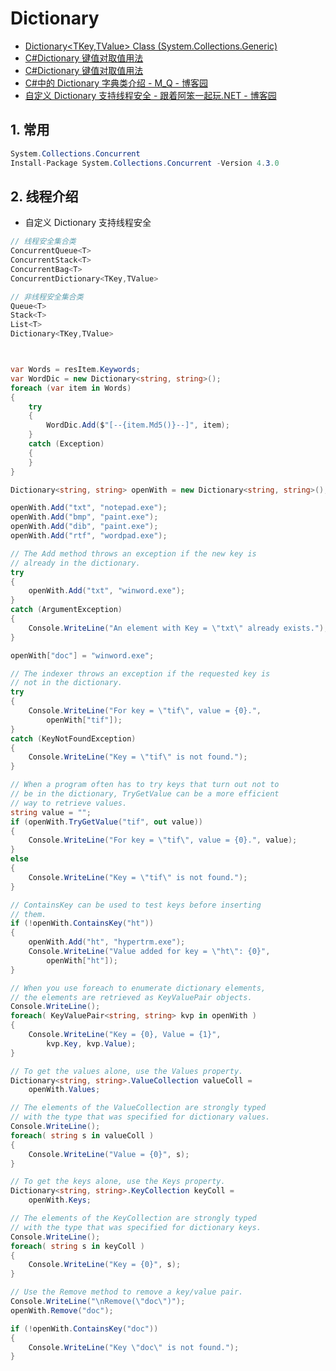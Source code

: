 # Dictionary

- [Dictionary<TKey,TValue> Class (System.Collections.Generic)](https://docs.microsoft.com/en-us/dotnet/api/system.collections.generic.dictionary-2?view=netframework-4.8)
- [C#Dictionary 键值对取值用法](https://www.bbsmax.com/A/QV5Zeg3VJy/)
- [C#Dictionary 键值对取值用法](https://www.bbsmax.com/A/QV5Zeg3VJy/)
- [C#中的 Dictionary 字典类介绍 - M_Q - 博客园](https://www.cnblogs.com/Maxq/p/5872386.html)
- [自定义 Dictionary 支持线程安全 - 跟着阿笨一起玩.NET - 博客园](https://www.cnblogs.com/51net/p/3963815.html)

## 1. 常用

```c#
System.Collections.Concurrent
Install-Package System.Collections.Concurrent -Version 4.3.0
```

## 2. 线程介绍

- 自定义 Dictionary 支持线程安全

```c#
// 线程安全集合类
ConcurrentQueue<T>
ConcurrentStack<T>
ConcurrentBag<T>
ConcurrentDictionary<TKey,TValue>

// 非线程安全集合类
Queue<T>
Stack<T>
List<T>
Dictionary<TKey,TValue>



var Words = resItem.Keywords;
var WordDic = new Dictionary<string, string>();
foreach (var item in Words)
{
    try
    {
        WordDic.Add($"[--{item.Md5()}--]", item);
    }
    catch (Exception)
    {
    }
}

Dictionary<string, string> openWith = new Dictionary<string, string>();

openWith.Add("txt", "notepad.exe");
openWith.Add("bmp", "paint.exe");
openWith.Add("dib", "paint.exe");
openWith.Add("rtf", "wordpad.exe");

// The Add method throws an exception if the new key is
// already in the dictionary.
try
{
    openWith.Add("txt", "winword.exe");
}
catch (ArgumentException)
{
    Console.WriteLine("An element with Key = \"txt\" already exists.");
}

openWith["doc"] = "winword.exe";

// The indexer throws an exception if the requested key is
// not in the dictionary.
try
{
    Console.WriteLine("For key = \"tif\", value = {0}.",
        openWith["tif"]);
}
catch (KeyNotFoundException)
{
    Console.WriteLine("Key = \"tif\" is not found.");
}

// When a program often has to try keys that turn out not to
// be in the dictionary, TryGetValue can be a more efficient
// way to retrieve values.
string value = "";
if (openWith.TryGetValue("tif", out value))
{
    Console.WriteLine("For key = \"tif\", value = {0}.", value);
}
else
{
    Console.WriteLine("Key = \"tif\" is not found.");
}

// ContainsKey can be used to test keys before inserting
// them.
if (!openWith.ContainsKey("ht"))
{
    openWith.Add("ht", "hypertrm.exe");
    Console.WriteLine("Value added for key = \"ht\": {0}",
        openWith["ht"]);
}

// When you use foreach to enumerate dictionary elements,
// the elements are retrieved as KeyValuePair objects.
Console.WriteLine();
foreach( KeyValuePair<string, string> kvp in openWith )
{
    Console.WriteLine("Key = {0}, Value = {1}",
        kvp.Key, kvp.Value);
}

// To get the values alone, use the Values property.
Dictionary<string, string>.ValueCollection valueColl =
    openWith.Values;

// The elements of the ValueCollection are strongly typed
// with the type that was specified for dictionary values.
Console.WriteLine();
foreach( string s in valueColl )
{
    Console.WriteLine("Value = {0}", s);
}

// To get the keys alone, use the Keys property.
Dictionary<string, string>.KeyCollection keyColl =
    openWith.Keys;

// The elements of the KeyCollection are strongly typed
// with the type that was specified for dictionary keys.
Console.WriteLine();
foreach( string s in keyColl )
{
    Console.WriteLine("Key = {0}", s);
}

// Use the Remove method to remove a key/value pair.
Console.WriteLine("\nRemove(\"doc\")");
openWith.Remove("doc");

if (!openWith.ContainsKey("doc"))
{
    Console.WriteLine("Key \"doc\" is not found.");
}
```
